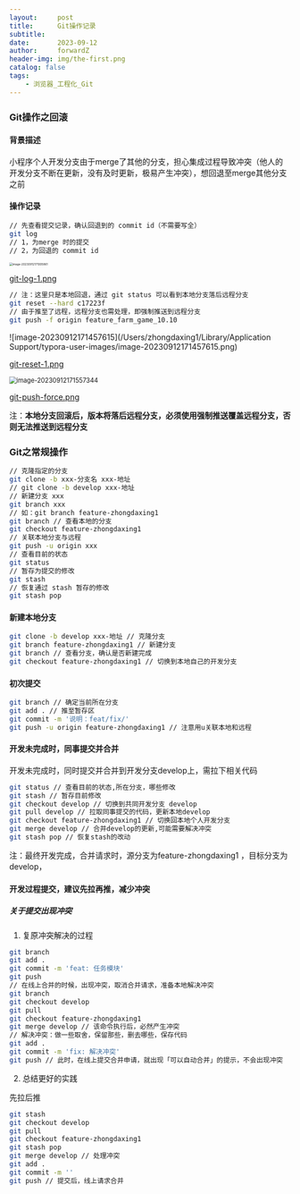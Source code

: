 ```yaml
---
layout:     post
title:      Git操作记录
subtitle:   
date:       2023-09-12
author:     forwardZ
header-img: img/the-first.png
catalog: false
tags:
    - 浏览器_工程化_Git
---
```




### Git操作之回滚

#### 背景描述

小程序个人开发分支由于merge了其他的分支，担心集成过程导致冲突（他人的开发分支不断在更新，没有及时更新，极易产生冲突），想回退至merge其他分支之前

#### 操作记录

```bash
// 先查看提交记录，确认回退到的 commit id（不需要写全）
git log
// 1，为merge 时的提交
// 2，为回退的 commit id
```

<img src="/Users/zhongdaxing1/Library/Application Support/typora-user-images/image-20230912171005861.png" alt="image-20230912171005861" style="zoom:35%;" />

[git-log-1.png](https://postimg.cc/MMnn98zp)



```bash
// 注：这里只是本地回退，通过 git status 可以看到本地分支落后远程分支
git reset --hard c17223f
// 由于推至了远程，远程分支也需处理，即强制推送到远程分支
git push -f origin feature_farm_game_10.10
```

![image-20230912171457615](/Users/zhongdaxing1/Library/Application Support/typora-user-images/image-20230912171457615.png)

[git-reset-1.png](https://postimg.cc/sv4g925J)

<img src="/Users/zhongdaxing1/Library/Application Support/typora-user-images/image-20230912171557344.png" alt="image-20230912171557344" style="zoom:80%;" />

[git-push-force.png](https://postimg.cc/zbzsNJyq)

注：**本地分支回滚后，版本将落后远程分支，必须使用强制推送覆盖远程分支，否则无法推送到远程分支**





### Git之常规操作

```bash
// 克隆指定的分支
git clone -b xxx-分支名 xxx-地址
// git clone -b develop xxx-地址
// 新建分支 xxx
git branch xxx
// 如：git branch feature-zhongdaxing1
git branch // 查看本地的分支
git checkout feature-zhongdaxing1
// 关联本地分支与远程
git push -u origin xxx
// 查看目前的状态
git status
// 暂存为提交的修改
git stash
// 恢复通过 stash 暂存的修改
git stash pop
```

#### 新建本地分支

```bash
git clone -b develop xxx-地址 // 克隆分支
git branch feature-zhongdaxing1 // 新建分支
git branch // 查看分支，确认是否新建完成
git checkout feature-zhongdaxing1 // 切换到本地自己的开发分支
```

#### 初次提交

```bash
git branch // 确定当前所在分支
git add . // 推至暂存区
git commit -m '说明：feat/fix/'
git push -u origin feature-zhongdaxing1 // 注意用u关联本地和远程
```

#### 开发未完成时，同事提交并合并

开发未完成时，同时提交并合并到开发分支develop上，需拉下相关代码

```bash
git status // 查看目前的状态,所在分支，哪些修改
git stash // 暂存目前修改
git checkout develop // 切换到共同开发分支 develop
git pull develop // 拉取同事提交的代码，更新本地develop
git checkout feature-zhongdaxing1 // 切换回本地个人开发分支
git merge develop // 合并develop的更新,可能需要解决冲突
git stash pop // 恢复stash的改动
```

注：最终开发完成，合并请求时，源分支为feature-zhongdaxing1 ，目标分支为develop，



#### 开发过程提交，建议先拉再推，减少冲突

##### 关于提交出现冲突

1. 复原冲突解决的过程

```bash
git branch
git add .
git commit -m 'feat: 任务模块'
git push
// 在线上合并的时候，出现冲突，取消合并请求，准备本地解决冲突
git branch
git checkout develop
git pull
git checkout feature-zhongdaxing1
git merge develop // 该命令执行后，必然产生冲突
// 解决冲突：做一些取舍，保留那些，删去哪些，保存代码
git add .
git commit -m 'fix: 解决冲突'
git push // 此时，在线上提交合并申请，就出现「可以自动合并」的提示，不会出现冲突
```

2. 总结更好的实践

先拉后推

```bash
git stash
git checkout develop
git pull
git checkout feature-zhongdaxing1
git stash pop
git merge develop // 处理冲突
git add .
git commit -m ''
git push // 提交后，线上请求合并
```



